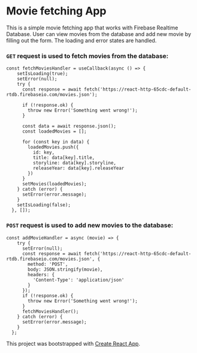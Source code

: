 # Movie fetching App
This is a simple movie fetching app that works with Firebase Realtime Database.
User can view movies from the database and add new movie by filling out the form.
The loading and error states are handled.
### `GET` request is used to fetch movies from the database: 
    const fetchMoviesHandler = useCallback(async () => {
        setIsLoading(true);
        setError(null);
        try {
          const response = await fetch('https://react-http-65cdc-default-rtdb.firebaseio.com/movies.json');

          if (!response.ok) {
            throw new Error('Something went wrong!');
          }

          const data = await response.json();
          const loadedMovies = [];

          for (const key in data) {
            loadedMovies.push({
              id: key,
              title: data[key].title,
              storyline: data[key].storyline,
              releaseYear: data[key].releaseYear
            })
          }
          setMovies(loadedMovies);
        } catch (error) {
          setError(error.message);
        }
        setIsLoading(false);
      }, []);

### `POST` request is used to add new movies to the database:
    const addMovieHandler = async (movie) => {
        try {
          setError(null);
          const response = await fetch('https://react-http-65cdc-default-rtdb.firebaseio.com/movies.json', {
            method: 'POST',
            body: JSON.stringify(movie),
            headers: {
              'Content-Type': 'application/json'
            }
          });
          if (!response.ok) {
            throw new Error('Something went wrong!');
          }
          fetchMoviesHandler();
        } catch (error) {
          setError(error.message);
        }
      };

This project was bootstrapped with [Create React App](https://github.com/facebook/create-react-app).